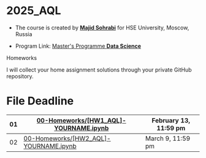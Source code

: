 # 2025_AQL

- The course is created by [**Majid Sohrabi**](https://www.hse.ru/en/org/persons/401648437) for HSE University, Moscow, Russia

- Program Link: [Master's Programme **Data Science**](https://www.hse.ru/en/ma/datasci/)

Homeworks

I will collect your home assignment solutions through your private GitHub repository.

#	File	Deadline

| 01 | [00-Homeworks/[HW1_AQL]-YOURNAME.ipynb](00-Homeworks/[HW1_AQL]-YOURNAME.ipynb)| February 13, 11:59 pm |
| -- | ------------------------| ------- |
| 02 | [00-Homeworks/[HW2_AQL]-YOURNAME.ipynb](00-Homeworks/[HW2_AQL]-YOURNAME.ipynb)  | March 9, 11:59 pm |
